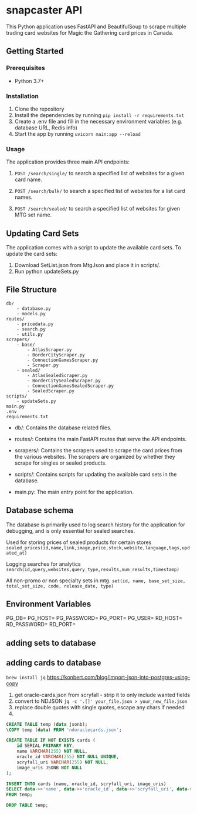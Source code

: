 # snapcaster API
This Python application uses FastAPI and BeautifulSoup to scrape multiple trading card websites for Magic the Gathering card prices in Canada.

## Getting Started
### Prerequisites
- Python 3.7+

### Installation
1. Clone the repository
2. Install the dependencies by running `pip install -r requirements.txt`
3. Create a .env file and fill in the necessary environment variables (e.g. database URL, Redis info)
4. Start the app by running `uvicorn main:app --reload`

### Usage
The application provides three main API endpoints:

1. `POST /search/single/` to search a specified list of websites for a given card name.

2. `POST /search/bulk/` to search a specified list of websites for a list card names.

3. `POST /search/sealed/` to search a specified list of websites for given MTG set name.

## Updating Card Sets
The application comes with a script to update the available card sets. To update the card sets:
1. Download SetList.json from MtgJson and place it in scripts/.
2. Run python updateSets.py 

## File Structure
```
db/
    - database.py
    - models.py
routes/
    - pricedata.py
    - search.py
    - utils.py
scrapers/
    - base/
        - AtlasScraper.py
        - BorderCityScraper.py
        - ConnectionGamesScraper.py
        - Scraper.py
    - sealed/
        - AtlasSealedScraper.py
        - BorderCitySealedScraper.py
        - ConnectionGamesSealedScraper.py
        - SealedScraper.py
scripts/
    - updateSets.py
main.py
.env
requirements.txt
```

- db/: Contains the database related files.

- routes/: Contains the main FastAPI routes that serve the API endpoints.

- scrapers/: Contains the scrapers used to scrape the card prices from the various websites. The scrapers are organized by whether they scrape for singles or sealed products.

- scripts/: Contains scripts for updating the available card sets in the database.

- main.py: The main entry point for the application.


## Database schema
The database is primarily used to log search history for the application for debugging, and is only essential for sealed searches. 

Used for storing prices of sealed products for certain stores
`sealed_prices(id,name,link,image,price,stock,website,language,tags,updated_at)`

Logging searches for analytics
`search(id,query,websites,query_type,results,num_results,timestamp)`

All non-promo or non specialty sets in mtg.
`set(id, name, base_set_size, total_set_size, code, release_date, type)`


## Environment Variables
PG_DB=
PG_HOST=
PG_PASSWORD=
PG_PORT=
PG_USER=
RD_HOST=
RD_PASSWORD=
RD_PORT=



## adding sets to database


## adding cards to database

`brew install jq`
https://konbert.com/blog/import-json-into-postgres-using-copy

1. get oracle-cards.json from scryfall - strip it to only include wanted fields
2. convert to NDJSON `jq -c '.[]' your_file.json > your_new_file.json`
3. replace double quotes with single quotes, escape any chars if needed
4.

```sql
CREATE TABLE temp (data jsonb);
\COPY temp (data) FROM 'ndoraclecards.json';

CREATE TABLE IF NOT EXISTS cards (
    id SERIAL PRIMARY KEY,
    name VARCHAR(255) NOT NULL,
    oracle_id VARCHAR(255) NOT NULL UNIQUE,
    scryfall_uri VARCHAR(255) NOT NULL,
    image_uris JSONB NOT NULL
);

INSERT INTO cards (name, oracle_id, scryfall_uri, image_uris)
SELECT data->>'name', data->>'oracle_id', data->>'scryfall_uri', data->'image_uris'
FROM temp;

DROP TABLE temp;

```